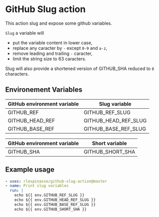 # GitHub Slug action

This action slug and expose some github variables.

`Slug` a variable will

- put the variable content in lower case,
- replace any caracter by `-` except `0-9` and `a-z`,
- remove leading and trailing `-` caracter,
- limit the string size to 63 caracters.

Slug will also provide a shortened version of GITHUB_SHA reduced to `8` characters.

## Environement Variables

| GitHub environment variable | Slug variable |
| - | - |
| GITHUB_REF | GITHUB_REF_SLUG |
| GITHUB_HEAD_REF | GITHUB_HEAD_REF_SLUG |
| GITHUB_BASE_REF | GITHUB_BASE_REF_SLUG |

| GitHub environment variable | Short variable |
| - | - |
| GITHUB_SHA | GITHUB_SHORT_SHA |

## Example usage

```yaml
- uses: rlespinasse/github-slug-action@master
- name: Print slug variables
  run: |
    echo ${{ env.GITHUB_REF_SLUG }}
    echo ${{ env.GITHUB_HEAD_REF_SLUG }}
    echo ${{ env.GITHUB_BASE_REF_SLUG }}
    echo ${{ env.GITHUB_SHORT_SHA }}
```
